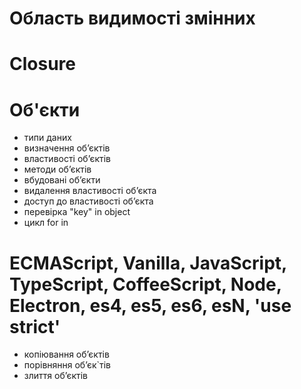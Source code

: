 # Область видимості змінних
# Closure

# Об'єкти
- типи даних
- визначення обʼєктів
- властивості обʼєктів
- методи обʼєктів
- вбудовані обʼєкти
- видалення властивості обʼєкта
- доступ до властивості обʼєкта
- перевірка "key" in object
- цикл for in


# ECMAScript, Vanilla, JavaScript, TypeScript, CoffeeScript, Node, Electron, es4, es5, es6, esN, 'use strict'



- копіювання обʼєктів
- порівняння обʼєк`тів
- злиття обʼєктів

